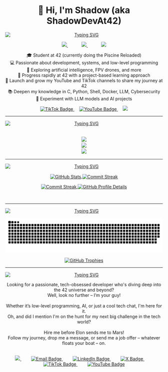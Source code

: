 <p align="center"> 
  <h1 align="center">👋 Hi, I'm Shadow (aka ShadowDevAt42)</h1>
</p>
<p align="center">
  <a href="https://git.io/typing-svg">
    <img src="https://readme-typing-svg.herokuapp.com/?size=23&pause=1000&duration=2000&repeat=true&lines=🧑‍💻+About+me&center=true&vCenter=true&width=500&height=40" alt="Typing SVG" style="display: block; margin: 0 auto;">
  </a>
</p>
<p align='center'>
  <a href="https://www.ditria.io">
    <img src="https://img.shields.io/badge/website-30363D?style=for-the-badge&logo=GitHub-Sponsors&logoColor=#white" />        
  </a>&nbsp;&nbsp;&nbsp;&nbsp;&nbsp;&nbsp;&nbsp;&nbsp;&nbsp;&nbsp;
  <a href="https://www.linkedin.com/in/flavio-di-tria-874a26328/">
    <img src="https://img.shields.io/badge/linkedin-%230077B5.svg?&style=for-the-badge&logo=linkedin&logoColor=white" />
  </a>&nbsp;&nbsp;&nbsp;&nbsp;&nbsp;&nbsp;&nbsp;&nbsp;&nbsp;&nbsp;
   <a href="mailto:shadowdevat42@pm.me" target="_blank">
    <img src="https://img.shields.io/badge/Email-6D4AFF?style=for-the-badge&logo=protonmail&logoColor=white" />
  </a>
</p>
<p align="center">
  🎓 Student at 42 (currently doing the Piscine Reloaded)<br>
  💻 Passionate about development, systems, and low-level programming<br>
  🧠 Exploring artificial intelligence, FPV drones, and more<br>
  🚀 Progress rapidly at 42 with a project-based learning approach<br>
  🎥 Launch and grow my YouTube and TikTok channels to share my journey at 42<br>
  📚 Deepen my knowledge in C, Python, Shell, Docker, LLM, Cybersecurity<br>
  🤖 Experiment with LLM models and AI projects
</p>
<p align="center" style="margin-top: 10px;">
  <a href="https://www.tiktok.com/@ShadowDevAt42" target="_blank">
    <img src="https://img.shields.io/badge/TikTok-30363D?style=for-the-badge&logo=tiktok&logoColor=white" alt="TikTok Badge"/>   
  </a>
  &nbsp;&nbsp;&nbsp;
  <a href="https://www.youtube.com/@ShadowDevAt42" target="_blank">
    <img src="https://img.shields.io/badge/YouTube-FF0000?style=for-the-badge&logo=youtube&logoColor=white" alt="YouTube Badge"/>
  </a>
  &nbsp;&nbsp;&nbsp;
  <a href="https://twitter.com/ShadowDevAt42" target="_blank">
    <img src="https://img.shields.io/badge/X-30363D?style=for-the-badge&logo=x&logoColor=white"/>
  </a>
</p>

---

<p align="center">
  <a href="https://git.io/typing-svg">
    <img src="https://readme-typing-svg.herokuapp.com/?size=23&pause=2000&duration=2500&repeat=true&lines=+👨‍💻+Languages+⚙️+Frameworks+🛠️+Techno&center=true&vCenter=true&width=500&height=40" alt="Typing SVG" style="display: block; margin: 0 auto;">
  </a>
  <br>
  <br>
  <a href="https://skillicons.dev">
      <img src="https://skillicons.dev/icons?i=c,cs,python,bash,lua,php,js,ts,html,css" />
    </a>
  <br>
  <a href="https://skillicons.dev">
      <img src="https://skillicons.dev/icons?i=wordpress,nextjs,django,symfony,pytorch,tensorflow" />
    </a>
  <br>
  <a href="https://skillicons.dev">
      <img src="https://skillicons.dev/icons?i=arch,debian,kali,arduino,docker,nginx,windows,apple,figma" />
    </a>
</p>

---

<p align="center">
  <a href="https://git.io/typing-svg">
    <img src="https://readme-typing-svg.herokuapp.com/?size=23&pause=2300&duration=2800&repeat=true&lines=🔥+Stats+and+Data:&center=true&vCenter=true&width=500&height=40" alt="Typing SVG" style="display: block; margin: 0 auto;">
  </a>
</p>
<p align="center">
  <a href="https://github.com/ShadowDevAt42">
    <img height=150 align="center" src="https://github-readme-stats.vercel.app/api?username=ShadowDevAt42&hide_border=true&hide_title=true&show_icons=true&include_all_commits=true&count_private=true&theme=radical" alt="GitHub Stats" />
  </a>
  <a href="https://wakatime.com/@ShadowDevAt42">
    <img height=150 align="center" src="https://github-readme-stats.vercel.app/api/wakatime?username=ShadowDevAt42&hide_border=true&hide_title=true&theme=radical" alt="Commit Streak" />
  </a>
</p>

<p align="center">
  <a href="https://github.com/ShadowDevAt42">
    <img height=150 align="center" src="https://github-readme-streak-stats.herokuapp.com/?user=ShadowDevAt42&hide_title=true&hide_border=true&hide_total_contributions=true&card_width=250&card_height=150&theme=radical" alt="Commit Streak" />
  </a>
  <a href="https://github.com/ShadowDevAt42">
    <img height=150 align="center" src="https://github-profile-summary-cards.vercel.app/api/cards/profile-details?username=ShadowDevAt42&show_owner=false&theme=radical" alt="GitHub Profile Details" />
  </a>
</p>
<br>

---

<p align="center">
  <a href="https://git.io/typing-svg">
    <img src="https://readme-typing-svg.herokuapp.com/?size=23&pause=2600&duration=3100&repeat=true&lines=🏆+Contrib+and+Trophies&center=true&vCenter=true&width=500&height=40" alt="Typing SVG" style="display: block; margin: 0 auto;">
  </a>
</p>
<p align="center">
  <picture>
    <source media="(prefers-color-scheme: dark)" srcset="https://raw.githubusercontent.com/ShadowDevAt42/ShadowDevAt42/output/github-contribution-grid-snake-dark.svg" />
    <source media="(prefers-color-scheme: light)" srcset="https://raw.githubusercontent.com/ShadowDevAt42/ShadowDevAt42/output/github-contribution-grid-snake.svg" />
    <img alt="github-snake" src="https://raw.githubusercontent.com/ShadowDevAt42/ShadowDevAt42/output/github-contribution-grid-snake.svg" />
  </picture>
</p>
<p align="center">
  <a href="https://github.com/ShadowDevAt42">
    <img src="https://github-profile-trophy.vercel.app/?username=ShadowDevAt42&title=-Issues,-Reviews,-Experience&theme=kimbie_dark&column=5&margin-w=15&margin-h=15&no-bg=true&no-frame=true" alt="GitHub Trophies" />
  </a>
</p>

---
<p align="center">
  <a href="https://git.io/typing-svg">
    <img src="https://readme-typing-svg.herokuapp.com/?size=23&pause=2600&duration=3100&repeat=true&lines=🚀+Shadow+Now+Available&center=true&vCenter=true&width=500&height=40" alt="Typing SVG" style="display: block; margin: 0 auto;">
  </a>
</p>
<p align="center">
Looking for a passionate, tech-obsessed developer who's diving deep into the 42 universe and beyond?
<br>Well, look no further – I’m your guy!<br>
<br>Whether it’s low-level programming, AI, or just a cool tech chat, I'm here for it. 
<br>Oh, and did I mention I'm on the hunt for my next big challenge in the tech world?
<br>
<br>Hire me before Elon sends me to Mars!
<br>Follow my journey, drop me a message, or send me a job offer – whatever floats your boat – on.<br>
</p>
<p align='center'>
  <br>
  <a href="https://www.ditria.io">
    <img src="https://img.shields.io/badge/website-30363D?style=for-the-badge&logo=GitHub-Sponsors&logoColor=#white" />        
  </a>&nbsp;&nbsp;&nbsp;&nbsp;&nbsp;&nbsp;&nbsp;
  <a href="mailto:shadowdevat42@pm.me" target="_blank">
    <img src="https://img.shields.io/badge/Email-6D4AFF?style=for-the-badge&logo=protonmail&logoColor=white" alt="Email Badge" />
  </a>&nbsp;&nbsp;&nbsp;&nbsp;&nbsp;&nbsp;&nbsp;
  <a href="https://www.linkedin.com/in/flavio-di-tria-874a26328/" target="_blank">
    <img src="https://img.shields.io/badge/linkedin-%230077B5.svg?&style=for-the-badge&logo=linkedin&logoColor=white" alt="LinkedIn Badge" />
  </a>&nbsp;&nbsp;&nbsp;&nbsp;&nbsp;&nbsp;&nbsp;
  <a href="https://twitter.com/ShadowDevAt42" target="_blank">
    <img src="https://img.shields.io/badge/X-30363D?style=for-the-badge&logo=x&logoColor=white" alt="X Badge"/>
  </a>&nbsp;&nbsp;&nbsp;&nbsp;&nbsp;&nbsp;&nbsp;
  <a href="https://www.tiktok.com/@ShadowDevAt42" target="_blank">
    <img src="https://img.shields.io/badge/TikTok-30363D?style=for-the-badge&logo=tiktok&logoColor=white" alt="TikTok Badge"/>
  </a>&nbsp;&nbsp;&nbsp;&nbsp;&nbsp;&nbsp;&nbsp;
  <a href="https://www.youtube.com/@ShadowDevAt42" target="_blank">
    <img src="https://img.shields.io/badge/YouTube-FF0000?style=for-the-badge&logo=youtube&logoColor=white" alt="YouTube Badge"/>
  </a>
</p>

